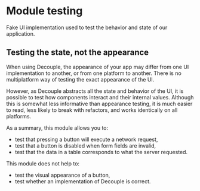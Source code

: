 # Module testing

Fake UI implementation used to test the behavior and state of our application.

## Testing the state, not the appearance

When using Decouple, the appearance of your app may differ from one UI implementation to another, or from one platform to another.
There is no multiplatform way of testing the exact appearance of the UI.

However, as Decouple abstracts all the state and behavior of the UI, it is possible to test how components interact and their internal values.
Although this is somewhat less informative than appearance testing, it is much easier to read, less likely to break with refactors, and works identically on all platforms.

As a summary, this module allows you to:
- test that pressing a button will execute a network request,
- test that a button is disabled when form fields are invalid,
- test that the data in a table corresponds to what the server requested.

This module does not help to:
- test the visual appearance of a button,
- test whether an implementation of Decouple is correct.
